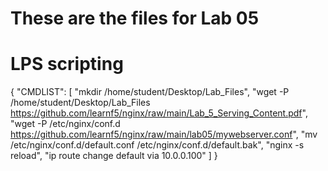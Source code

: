 # These are the files for Lab 05

# LPS scripting

{
  "CMDLIST": [
    "mkdir /home/student/Desktop/Lab_Files",
    "wget -P /home/student/Desktop/Lab_Files https://github.com/learnf5/nginx/raw/main/Lab_5_Serving_Content.pdf",
    "wget -P /etc/nginx/conf.d https://github.com/learnf5/nginx/raw/main/lab05/mywebserver.conf",
    "mv /etc/nginx/conf.d/default.conf /etc/nginx/conf.d/default.bak",
    "nginx -s reload",
    "ip route change default via 10.0.0.100"
  ]
}
